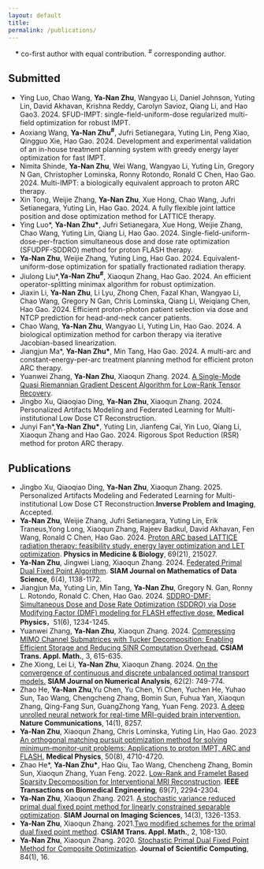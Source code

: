 ```yaml
---
layout: default
title:
permalink: /publications/
---
```

&emsp;**\*** co-first author with equal contribution.
*<sup>#</sup>* corresponding author.
## Submitted
- Ying Luo, Chao Wang, **Ya-Nan Zhu**, Wangyao Li, Daniel Johnson, Yuting Lin, David Akhavan, Krishna Reddy, Carolyn Savioz, Qiang Li, and Hao Gao3. 2024. SFUD-IMPT: single-field-uniform-dose regularized multi-field optimization for robust IMPT.
- Aoxiang Wang, **Ya-Nan Zhu<sup>#</sup>**, Jufri Setianegara, Yuting Lin, Peng Xiao, Qingguo Xie, Hao Gao. 2024. Development and experimental validation of an in-house treatment planning system with greedy energy layer optimization for fast IMPT.
- Nimita Shinde, **Ya-Nan Zhu**, Wei Wang, Wangyao Li, Yuting Lin, Gregory N Gan, Christopher Lominska, Ronny Rotondo, Ronald C Chen, Hao Gao. 2024. Multi-IMPT: a biologically equivalent approach to proton ARC therapy.
- Xin Tong, Weijie Zhang, **Ya-Nan Zhu**, Xue Hong, Chao Wang, Jufri Setianegara, Yuting Lin, Hao Gao. 2024. A fully flexible joint lattice position and dose optimization method for LATTICE therapy.
- Ying Luo\*, **Ya-Nan Zhu\***, Jufri Setianegara, Xue Hong, Weijie Zhang, Chao Wang, Yuting Lin, Qiang Li, Hao Gao. 2024. Single-field-uniform-dose-per-fraction simultaneous dose and dose rate optimization (SFUDPF-SDDRO) method for proton FLASH therapy.
- **Ya-Nan Zhu**, Weijie Zhang, Yuting Ling, Hao Gao. 2024. Equivalent-uniform-dose optimization for spatially fractionated radiation therapy.
- Jiulong Liu\*,**Ya-Nan Zhu<sup>#</sup>**, Xiaoqun Zhang, Hao Gao. 2024. An efficient operator-splitting minimax algorithm for robust optimization.
- Jiaxin Li, **Ya-Nan Zhu**, Li Lyu, Zhong Chen, Fazal Khan, Wangyao Li, Chao Wang, Gregory N Gan, Chris Lominska, Qiang Li, Weiqiang Chen, Hao Gao. 2024. Efficient proton-photon patient selection via dose and NTCP prediction for head-and-neck cancer patients.
- Chao Wang, **Ya-Nan Zhu**, Wangyao Li, Yuting Lin, Hao Gao. 2024. A biological optimization method for carbon therapy via iterative Jacobian-based linearization.
- Jiangjun Ma\*, **Ya-Nan Zhu\***,  Min Tang, Hao Gao. 2024. A multi-arc and constant-energy-per-arc treatment planning method for efficient proton ARC therapy.
- Yuanwei Zhang, **Ya-Nan Zhu**, Xiaoqun Zhang. 2024. [A Single-Mode Quasi Riemannian Gradient Descent Algorithm for Low-Rank Tensor Recovery](https://arxiv.org/abs/2401.15925).
- Jingbo Xu, Qiaoqiao Ding, **Ya-Nan Zhu**, Xiaoqun Zhang. 2024. Personalized Artifacts Modeling and Federated Learning for Multi-institutional Low Dose CT Reconstruction.
- Junyi Fan\*,**Ya-Nan Zhu\***, Yuting Lin, Jianfeng Cai, Yin Luo, Qiang Li, Xiaoqun Zhang and Hao Gao. 2024. Rigorous Spot Reduction (RSR) method for proton ARC therapy.


## Publications
- Jingbo Xu, Qiaoqiao Ding, **Ya-Nan Zhu**, Xiaoqun Zhang. 2025. Personalized Artifacts Modeling and Federated Learning for Multi-institutional Low Dose CT Reconstruction.**Inverse Problem and Imaging**, Accepted.
- **Ya-Nan Zhu**, Weijie Zhang, Jufri Setianegara, Yuting Lin, Erik Traneus,Yong Long, Xiaoqun Zhang, Rajeev Badkul, David Akhavan, Fen Wang, Ronald C Chen,
  Hao Gao. 2024. [Proton ARC based LATTICE radiation therapy: feasibility study, energy layer optimization and LET optimization](https://iopscience.iop.org/article/10.1088/1361-6560/ad8855). **Physics in Medicine & Biology**, 69(21), 215027.
- **Ya-Nan Zhu**, Jingwei Liang, Xiaoqun Zhang. 2024. [Federated Primal Dual Fixed Point Algorithm](https://epubs.siam.org/doi/full/10.1137/23M1565528). **SIAM Journal on Mathematics of Data Science**, 6(4), 1138-1172.
- Jiangjun Ma, Yuting Lin, Min Tang, **Ya-Nan Zhu**, Gregory N. Gan, Ronny L. Rotondo, Ronald C. Chen, Hao Gao. 2024. [SDDRO-DMF: Simultaneous Dose and Dose Rate Optimization (SDDRO) via Dose Modifying Factor (DMF) modeling for FLASH effective dose.](https://aapm.onlinelibrary.wiley.com/doi/abs/10.1002/mp.17251) **Medical Physics**，51(6), 1234-1245.
- Yuanwei Zhang, **Ya-Nan Zhu**, Xiaoqun Zhang. 2024. [Compressing MIMO Channel Submatrices with Tucker Decomposition: Enabling Efficient Storage and Reducing SINR Computation Overhead.](https://doc.global-sci.org/uploads/admin/article_pdf/20240531/360455fb6f5e27905f773bfebfc84d25.pdf) **CSIAM Trans. Appl. Math.**, 3, 615-635.
- Zhe Xiong, Lei Li, **Ya-Nan Zhu**, Xiaoqun Zhang. 2024. [On the convergence of continuous and discrete unbalanced optimal transport models.](https://epubs.siam.org/doi/abs/10.1137/22M1520748?journalCode=sjnaam) **SIAM Journal on Numerical Analysis**, 62(2): 749-774.
- Zhao He, **Ya-Nan Zhu**,Yu Chen, Yu Chen, Yi Chen, Yuchen He, Yuhao Sun, Tao Wang, Chengcheng Zhang, Bomin Sun, Fuhua Yan, Xiaoqun Zhang, Qing-Fang Sun, GuangZhong Yang, Yuan Feng. 2023. [A deep unrolled neural network for real-time MRI-guided brain intervention.](https://www.nature.com/articles/s41467-023-43966-w) **Nature Communications**, 14(1), 8257.
- **Ya-Nan Zhu**, Xiaoqun Zhang, Chris Lominska, Yuting Lin, Hao Gao. 2023 [An orthogonal matching pursuit optimization method for solving minimum‐monitor‐unit problems: Applications to proton IMPT, ARC and FLASH.](https://aapm.onlinelibrary.wiley.com/doi/abs/10.1002/mp.16577) **Medical Physics**, 50(8), 4710-4720.  
- Zhao He\*, **Ya-Nan Zhu\***, Hao Qiu, Tao Wang, Chencheng Zhang, Bomin Sun, Xiaoqun Zhang, Yuan Feng. 2022. [Low-Rank and Framelet Based Sparsity Decomposition for Interventional MRI Reconstruction](https://ieeexplore.ieee.org/abstract/document/9678015). **IEEE Transactions on Biomedical Engineering**, 69(7), 2294-2304.
- **Ya-Nan Zhu**, Xiaoqun Zhang. 2021. [A stochastic variance reduced primal dual fixed point method for linearly constrained separable optimization](https://epubs.siam.org/doi/abs/10.1137/20M1354398). **SIAM Journal on Imaging Sciences**, 14(3), 1326-1353.
- **Ya-Nan Zhu**, Xiaoqun Zhang. 2021.[Two modified schemes for the primal dual fixed point method](https://global-sci.org/intro/article_detail/csiam-am/18656.html). **CSIAM Trans. Appl. Math.**, 2, 108-130.
- **Ya-Nan Zhu**, Xiaoqun Zhang. 2020. [Stochastic Primal Dual Fixed Point Method for Composite Optimization](https://link.springer.com/article/10.1007/s10915-020-01265-2). **Journal of Scientific Computing**, 84(1), 16.




  

